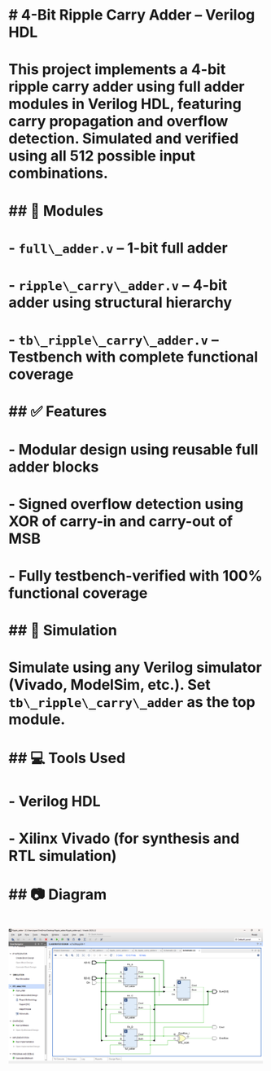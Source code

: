 # \# 4-Bit Ripple Carry Adder – Verilog HDL

# 

# This project implements a 4-bit ripple carry adder using full adder modules in Verilog HDL, featuring carry propagation and overflow detection. Simulated and verified using all 512 possible input combinations.

# 

# \## 🔧 Modules

# \- `full\_adder.v` – 1-bit full adder

# \- `ripple\_carry\_adder.v` – 4-bit adder using structural hierarchy

# \- `tb\_ripple\_carry\_adder.v` – Testbench with complete functional coverage

# 

# \## ✅ Features

# \- Modular design using reusable full adder blocks

# \- Signed overflow detection using XOR of carry-in and carry-out of MSB

# \- Fully testbench-verified with 100% functional coverage

# 

# \## 🧪 Simulation

# Simulate using any Verilog simulator (Vivado, ModelSim, etc.). Set `tb\_ripple\_carry\_adder` as the top module.

# 

# \## 💻 Tools Used

# \- Verilog HDL

# \- Xilinx Vivado (for synthesis and RTL simulation)

# 

# \## 📷 Diagram

# 

# <img src="./4-bit-Ripple-Carry-Adder.png" alt="Ripple Carry Adder Diagram" width="500"/>




